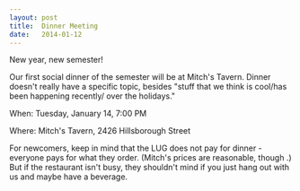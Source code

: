 ```yaml
---
layout: post
title:  Dinner Meeting
date:   2014-01-12
---
```


New year, new semester!

Our first social dinner of the semester will be at Mitch's Tavern. Dinner doesn't really
have a specific topic, besides "stuff that we think is cool/has been happening recently/
over the holidays."

When: Tuesday, January 14, 7:00 PM

Where: Mitch's Tavern, 2426 Hillsborough Street

For newcomers, keep in mind that the LUG does not pay for dinner - everyone pays for what
they order. (Mitch's prices are reasonable, though .) But if the restaurant isn't busy,
they shouldn't mind if you just hang out with us and maybe have a beverage.
